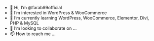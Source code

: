 - 👋 Hi, I’m @farab99official
- 👀 I’m interested in WordPress & WooCommerce
- 🌱 I’m currently learning WordPress, WooCommerce, Elementor, Divi, PHP & MySQL
- 💞️ I’m looking to collaborate on ...
- 📫 How to reach me ...

<!---
farab99official/farab99official is a ✨ special ✨ repository because its `README.md` (this file) appears on your GitHub profile.
You can click the Preview link to take a look at your changes.
--->
